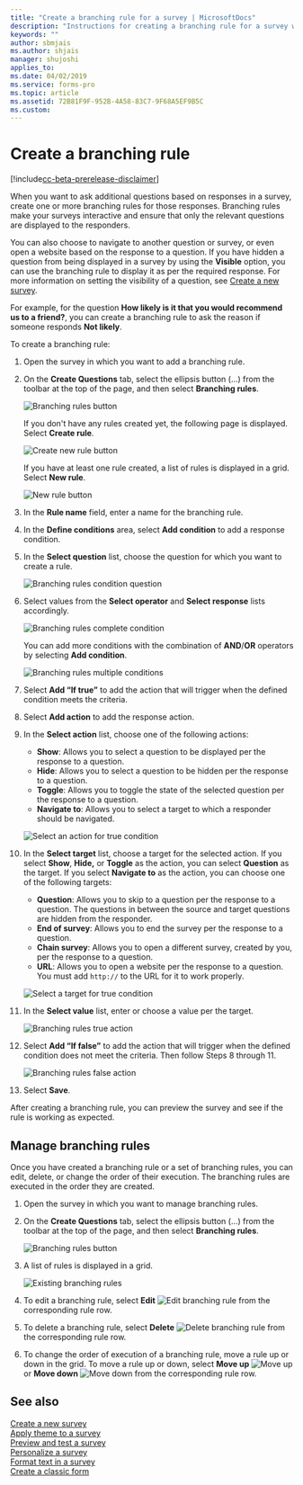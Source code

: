 ```yaml
---
title: "Create a branching rule for a survey | MicrosoftDocs"
description: "Instructions for creating a branching rule for a survey with Microsoft Forms Pro"
keywords: ""
author: sbmjais
ms.author: shjais
manager: shujoshi
applies_to: 
ms.date: 04/02/2019
ms.service: forms-pro
ms.topic: article
ms.assetid: 72B81F9F-952B-4A58-83C7-9F68A5EF9B5C
ms.custom: 
---
```


# Create a branching rule

[!include[cc-beta-prerelease-disclaimer](includes/cc-beta-prerelease-disclaimer.md)]

When you want to ask additional questions based on responses in a survey, create one or more branching rules for those responses. Branching rules make your surveys interactive and ensure that only the relevant questions are displayed to the responders. 

You can also choose to navigate to another question or survey, or even open a website based on the response to a question. If you have hidden a question from being displayed in a survey by using the **Visible** option, you can use the branching rule to display it as per the required response. For more information on setting the visibility of a question, see [Create a new survey](create-new-survey.md).

For example, for the question **How likely is it that you would recommend us to a friend?**, you can create a branching rule to ask the reason if someone responds **Not likely**.

To create a branching rule:

1.	Open the survey in which you want to add a branching rule.

2.	On the **Create Questions** tab, select the ellipsis button (…) from the toolbar at the top of the page, and then select **Branching rules**. 

    ![Branching rules button](media/branching-rules-button.png "Branching rules button")
    
    If you don't have any rules created yet, the following page is displayed. Select **Create rule**. 

    ![Create new rule button](media/create-rule-button.png "Create new rule button") 

    If you have at least one rule created, a list of rules is displayed in a grid. Select **New rule**. 
 
    ![New rule button](media/branch-new-rule-button.png "New rule button")

3.	In the **Rule name** field, enter a name for the branching rule.

4.	In the **Define conditions** area, select **Add condition** to add a response condition.

5.	In the **Select question** list, choose the question for which you want to create a rule.

    ![Branching rules condition question](media/branch-condition-question.png "Branching rules condition question")

6.	Select values from the **Select operator** and **Select response** lists accordingly.

    ![Branching rules complete condition](media/branch-condition.png "Branching rules complete condition")

    You can add more conditions with the combination of **AND**/**OR** operators by selecting **Add condition**.

    ![Branching rules multiple conditions](media/branch-multi-condition.png "Branching rules multiple conditions")

7.	Select **Add “If true”** to add the action that will trigger when the defined condition meets the criteria.

8.	Select **Add action** to add the response action.

9.	In the **Select action** list, choose one of the following actions:

    - **Show**: Allows you to select a question to be displayed per the response to a question.
    - **Hide**: Allows you to select a question to be hidden per the response to a question.
    - **Toggle**: Allows you to toggle the state of the selected question per the response to a question.
    - **Navigate to**: Allows you to select a target to which a responder should be navigated.

    ![Select an action for true condition](media/branch-true-select-action.png "Select an action for true condition")

10.	In the **Select target** list, choose a target for the selected action. If you select **Show**, **Hide,** or **Toggle** as the action, you can select **Question** as the target. If you select **Navigate to** as the action, you can choose one of the following targets:

    - **Question**: Allows you to skip to a question per the response to a question. The questions in between the source and target questions are hidden from the responder.
    - **End of survey**: Allows you to end the survey per the response to a question.
    - **Chain survey**: Allows you to open a different survey, created by you, per the response to a question.
    - **URL**: Allows you to open a website per the response to a question. You must add `http://` to the URL for it to work properly.

    ![Select a target for true condition](media/branch-true-select-target.png "Select a target for true condition")

11.	In the **Select value** list, enter or choose a value per the target.

    ![Branching rules true action](media/branch-true-action.png "Branching rules true action")

12.	Select **Add “If false”** to add the action that will trigger when the defined condition does not meet the criteria. Then follow Steps 8 through 11. 

    ![Branching rules false action](media/branch-false-action.png "Branching rules false action")

13. Select **Save**.

After creating a branching rule, you can preview the survey and see if the rule is working as expected.

## Manage branching rules

Once you have created a branching rule or a set of branching rules, you can edit, delete, or change the order of their execution. The branching rules are executed in the order they are created. 

1. Open the survey in which you want to manage branching rules.
 
2. On the **Create Questions** tab, select the ellipsis button (…) from the toolbar at the top of the page, and then select **Branching rules**. 

    ![Branching rules button](media/branching-rules-button.png "Branching rules button")

3. A list of rules is displayed in a grid.

    ![Existing branching rules](media/existing-rules.png "Existing branching rules")

4. To edit a branching rule, select **Edit** ![Edit branching rule](media/edit-rule.png "Edit branching rule") from the corresponding rule row.

5. To delete a branching rule, select **Delete** ![Delete branching rule](media/delete-rule.png "Delete branching rule") from the corresponding rule row.

6. To change the order of execution of a branching rule, move a rule up or down in the grid. To move a rule up or down, select **Move up** ![Move up](media/move-up-rule.png "Move up") or **Move down** ![Move down](media/move-down-rule.png "Move down") from the corresponding rule row.

## See also

[Create a new survey](create-new-survey.md)<br>
[Apply theme to a survey](apply-theme.md)<br>
[Preview and test a survey](preview-test-survey.md)<br>
[Personalize a survey](personalize-survey.md)<br>
[Format text in a survey](survey-text-format.md)<br>
[Create a classic form](create-classic-form.md)